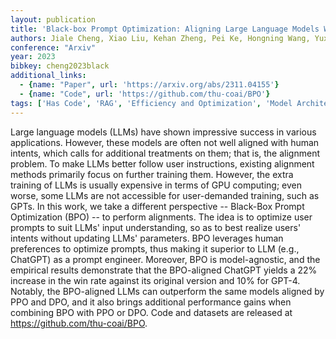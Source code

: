 ```yaml
---
layout: publication
title: 'Black-box Prompt Optimization: Aligning Large Language Models Without Model Training'
authors: Jiale Cheng, Xiao Liu, Kehan Zheng, Pei Ke, Hongning Wang, Yuxiao Dong, Jie Tang, Minlie Huang
conference: "Arxiv"
year: 2023
bibkey: cheng2023black
additional_links:
  - {name: "Paper", url: 'https://arxiv.org/abs/2311.04155'}
  - {name: "Code", url: 'https://github.com/thu-coai/BPO'}
tags: ['Has Code', 'RAG', 'Efficiency and Optimization', 'Model Architecture', 'Applications', 'Training Techniques', 'GPT', 'Prompting', 'Reinforcement Learning']
---
```

Large language models (LLMs) have shown impressive success in various
applications. However, these models are often not well aligned with human
intents, which calls for additional treatments on them; that is, the alignment
problem. To make LLMs better follow user instructions, existing alignment
methods primarily focus on further training them. However, the extra training
of LLMs is usually expensive in terms of GPU computing; even worse, some LLMs
are not accessible for user-demanded training, such as GPTs. In this work, we
take a different perspective -- Black-Box Prompt Optimization (BPO) -- to
perform alignments. The idea is to optimize user prompts to suit LLMs' input
understanding, so as to best realize users' intents without updating LLMs'
parameters. BPO leverages human preferences to optimize prompts, thus making it
superior to LLM (e.g., ChatGPT) as a prompt engineer. Moreover, BPO is
model-agnostic, and the empirical results demonstrate that the BPO-aligned
ChatGPT yields a 22% increase in the win rate against its original version and
10% for GPT-4. Notably, the BPO-aligned LLMs can outperform the same models
aligned by PPO and DPO, and it also brings additional performance gains when
combining BPO with PPO or DPO. Code and datasets are released at
https://github.com/thu-coai/BPO.
